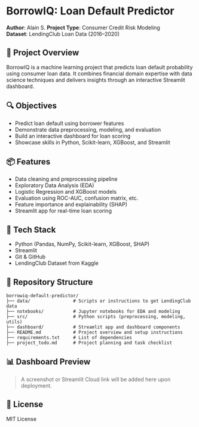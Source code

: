 # BorrowIQ: Loan Default Predictor

**Author**: Alain S. 
**Project Type**: Consumer Credit Risk Modeling  
**Dataset**: LendingClub Loan Data (2016–2020)

## 🚀 Project Overview
BorrowIQ is a machine learning project that predicts loan default probability using consumer loan data. It combines financial domain expertise with data science techniques and delivers insights through an interactive Streamlit dashboard.

## 🔍 Objectives
- Predict loan default using borrower features
- Demonstrate data preprocessing, modeling, and evaluation
- Build an interactive dashboard for loan scoring
- Showcase skills in Python, Scikit-learn, XGBoost, and Streamlit

## 📦 Features
- Data cleaning and preprocessing pipeline
- Exploratory Data Analysis (EDA)
- Logistic Regression and XGBoost models
- Evaluation using ROC-AUC, confusion matrix, etc.
- Feature importance and explainability (SHAP)
- Streamlit app for real-time loan scoring

## 🧰 Tech Stack
- Python (Pandas, NumPy, Scikit-learn, XGBoost, SHAP)
- Streamlit
- Git & GitHub
- LendingClub Dataset from Kaggle

## 📁 Repository Structure
```
borrowiq-default-predictor/
├── data/                # Scripts or instructions to get LendingClub data
├── notebooks/           # Jupyter notebooks for EDA and modeling
├── src/                 # Python scripts (preprocessing, modeling, utils)
├── dashboard/           # Streamlit app and dashboard components
├── README.md            # Project overview and setup instructions
├── requirements.txt     # List of dependencies
├── project_todo.md      # Project planning and task checklist
```

## 📊 Dashboard Preview
> A screenshot or Streamlit Cloud link will be added here upon deployment.

## 📜 License
MIT License
